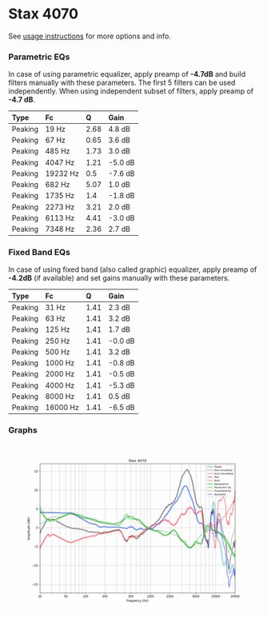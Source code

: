 # Stax 4070
See [usage instructions](https://github.com/jaakkopasanen/AutoEq#usage) for more options and info.

### Parametric EQs
In case of using parametric equalizer, apply preamp of **-4.7dB** and build filters manually
with these parameters. The first 5 filters can be used independently.
When using independent subset of filters, apply preamp of **-4.7 dB**.

| Type    | Fc       |    Q | Gain    |
|:--------|:---------|:-----|:--------|
| Peaking | 19 Hz    | 2.68 | 4.8 dB  |
| Peaking | 67 Hz    | 0.65 | 3.6 dB  |
| Peaking | 485 Hz   | 1.73 | 3.0 dB  |
| Peaking | 4047 Hz  | 1.21 | -5.0 dB |
| Peaking | 19232 Hz | 0.5  | -7.6 dB |
| Peaking | 682 Hz   | 5.07 | 1.0 dB  |
| Peaking | 1735 Hz  | 1.4  | -1.8 dB |
| Peaking | 2273 Hz  | 3.21 | 2.0 dB  |
| Peaking | 6113 Hz  | 4.41 | -3.0 dB |
| Peaking | 7348 Hz  | 2.36 | 2.7 dB  |

### Fixed Band EQs
In case of using fixed band (also called graphic) equalizer, apply preamp of **-4.2dB**
(if available) and set gains manually with these parameters.

| Type    | Fc       |    Q | Gain    |
|:--------|:---------|:-----|:--------|
| Peaking | 31 Hz    | 1.41 | 2.3 dB  |
| Peaking | 63 Hz    | 1.41 | 3.2 dB  |
| Peaking | 125 Hz   | 1.41 | 1.7 dB  |
| Peaking | 250 Hz   | 1.41 | -0.0 dB |
| Peaking | 500 Hz   | 1.41 | 3.2 dB  |
| Peaking | 1000 Hz  | 1.41 | -0.8 dB |
| Peaking | 2000 Hz  | 1.41 | -0.5 dB |
| Peaking | 4000 Hz  | 1.41 | -5.3 dB |
| Peaking | 8000 Hz  | 1.41 | 0.5 dB  |
| Peaking | 16000 Hz | 1.41 | -6.5 dB |

### Graphs
![](./Stax%204070.png)